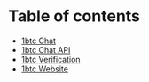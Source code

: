 # Table of contents

* [1btc Chat](README.md)
* [1btc Chat API](1btc-chat-api.md)
* [1btc Verification](https://verify.1btc.chat)
* [1btc Website](https://1btc.chat)
